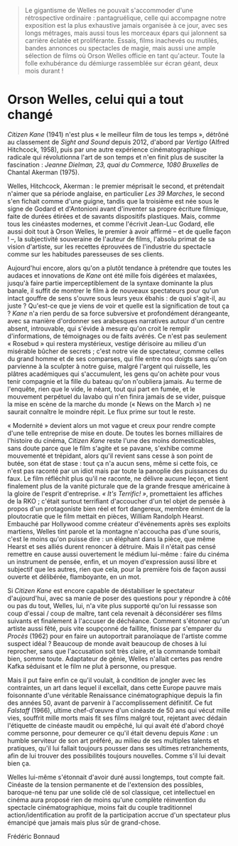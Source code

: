 > Le gigantisme de Welles ne pouvait s'accommoder d'une rétrospective ordinaire : pantagruélique, celle qui accompagne notre exposition est la plus exhaustive jamais organisée à ce jour, avec ses longs métrages, mais aussi tous les morceaux épars qui jalonnent sa carrière éclatée et proliférante. Essais, films inachevés ou mutilés, bandes annonces ou spectacles de magie, mais aussi une ample sélection de films où Orson Welles officie en tant qu'acteur. Toute la folle exhubérance du démiurge rassemblée sur écran géant, deux mois durant !

# Orson Welles, celui qui a tout changé

_Citizen Kane_ (1941) n'est plus « le meilleur film de tous les temps », détrôné au classement de _Sight and Sound_ depuis 2012, d'abord par _Vertigo_ (Alfred Hitchcock, 1958), puis par une autre expérience cinématographique radicale qui révolutionna l'art de son temps et n'en finit plus de susciter la fascination : _Jeanne Dielman, 23, quai du Commerce, 1080 Bruxelles_ de Chantal Akerman (1975).

Welles, Hitchcock, Akerman : le premier méprisait le second, et prétendait n'aimer que sa période anglaise, en particulier _Les 39 Marches_, le second s'en fichait comme d'une guigne, tandis que la troisième est née sous le signe de Godard et d'Antonioni avant d'inventer sa propre écriture filmique, faite de durées étirées et de savants dispositifs plastiques. Mais, comme tous les cinéastes modernes, et comme l'écrivit Jean-Luc Godard, elle aussi doit tout à Orson Welles, le premier à avoir affirmé – et de quelle façon ! –, la subjectivité souveraine de l'auteur de films, l'absolu primat de sa vision d'artiste, sur les recettes éprouvées de l'industrie du spectacle comme sur les habitudes paresseuses de ses clients.

Aujourd'hui encore, alors qu'on a plutôt tendance à prétendre que toutes les audaces et innovations de _Kane_ ont été mille fois digérées et malaxées, jusqu'à faire partie imperceptiblement de la syntaxe dominante la plus banale, il suffit de montrer le film à de nouveaux spectateurs pour qu'un intact gouffre de sens s'ouvre sous leurs yeux ébahis : de quoi s'agit-il, au juste ? Qu'est-ce que je viens de voir et quelle est la signification de tout ça ? _Kane_ n'a rien perdu de sa force subversive et profondément dérangeante, avec sa manière d'ordonner ses arabesques narratives autour d'un centre absent, introuvable, qui s'évide à mesure qu'on croit le remplir d'informations, de témoignages ou de faits avérés. Ce n'est pas seulement « Rosebud » qui restera mystérieux, vestige dérisoire au milieu d'un misérable bûcher de secrets ; c'est notre vie de spectateur, comme celles du grand homme et de ses comparses, qui file entre nos doigts sans qu'on parvienne à la sculpter à notre guise, malgré l'argent qui ruisselle, les plâtres académiques qui s'accumulent, les gens qu'on achète pour vous tenir compagnie et la fille du bateau qu'on n'oubliera jamais. Au terme de l'enquête, rien que le vide, le néant, tout qui part en fumée, et le mouvement perpétuel du lavabo qui n'en finira jamais de se vider, puisque la mise en scène de la marche du monde (« News on the March ») ne saurait connaître le moindre répit. Le flux prime sur tout le reste.

« Modernité » devient alors un mot vague et creux pour rendre compte d'une telle entreprise de mise en doute. De toutes les bornes milliaires de l'histoire du cinéma, _Citizen Kane_ reste l'une des moins domesticables, sans doute parce que le film s'agite et se pavane, s'exhibe comme mouvementé et trépidant, alors qu'il revient sans cesse à son point de butée, son état de stase : tout ça n'a aucun sens, même si cette fois, ce n'est pas raconté par un idiot mais par toute la panoplie des puissances du faux. Le film réfléchit plus qu'il ne raconte, ne délivre aucune leçon, et tient finalement plus de la vanité picturale que de la grande fresque américaine à la gloire de l'esprit d'entreprise. _« It's Terrific! »_, promettaient les affiches de la RKO ; c'était surtout terrifiant d'accoucher d'un tel objet de pensée à propos d'un protagoniste bien réel et fort dangereux, membre éminent de la ploutocratie que le film mettait en pièces, William Randolph Hearst. Embauché par Hollywood comme créateur d'événements après ses exploits martiens, Welles tint parole et la montagne n'accoucha pas d'une souris, c'est le moins qu'on puisse dire : un éléphant dans la pièce, que même Hearst et ses alliés durent renoncer à détruire. Mais il n'était pas censé remettre en cause aussi ouvertement le médium lui-même : faire du cinéma un instrument de pensée, enfin, et un moyen d'expression aussi libre et subjectif que les autres, rien que cela, pour la première fois de façon aussi ouverte et délibérée, flamboyante, en un mot.

Si _Citizen Kane_ est encore capable de déstabiliser le spectateur d'aujourd'hui, avec sa manie de poser des questions pour y répondre à côté ou pas du tout, Welles, lui, n'a vite plus supporté qu'on lui ressasse son coup d'essai / coup de maître, tant cela revenait à déconsidérer ses films suivants et finalement à l'accuser de déchéance. Comment s'étonner qu'un artiste aussi fêté, puis vite soupçonné de faillite, finisse par s'emparer du _Procès_ (1962) pour en faire un autoportrait paranoïaque de l'artiste comme suspect idéal ? Beaucoup de monde avait beaucoup de choses à lui reprocher, sans que l'accusation soit très claire, et la commande tombait bien, somme toute. Adaptateur de génie, Welles n'allait certes pas rendre Kafka séduisant et le film ne plut à personne, ou presque.

Mais il put faire enfin ce qu'il voulait, à condition de jongler avec les contraintes, un art dans lequel il excellait, dans cette Europe pauvre mais foisonnante d'une véritable Renaissance cinématographique depuis la fin des années 50, avant de parvenir à l'accomplissement définitif. Ce fut _Falstaff_ (1966), ultime chef-d'œuvre d'un cinéaste de 50 ans qui vécut mille vies, souffrit mille morts mais fit ses films malgré tout, rejetant avec dédain l'étiquette de cinéaste maudit ou empêché, lui qui avait été d'abord choyé comme personne, pour demeurer ce qu'il était devenu depuis _Kane_ : un humble serviteur de son art préféré, au milieu de ses multiples talents et pratiques, qu'il lui fallait toujours pousser dans ses ultimes retranchements, afin de lui trouver des possibilités toujours nouvelles. Comme s'il lui devait bien ça.

Welles lui-même s'étonnait d'avoir duré aussi longtemps, tout compte fait. Cinéaste de la tension permanente et de l'extension des possibles, baroque-né tenu par une solide clé de sol classique, cet intellectuel en cinéma aura proposé rien de moins qu'une complète réinvention du spectacle cinématographique, moins fait du couple traditionnel action/identification au profit de la participation accrue d'un spectateur plus émancipé que jamais mais plus sûr de grand-chose.

<div class="author">Frédéric Bonnaud</div>
